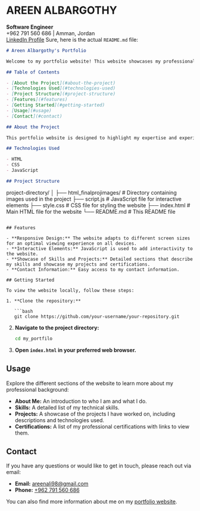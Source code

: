 # AREEN ALBARGOTHY

**Software Engineer**  
+962 791 560 686 | Amman, Jordan  
[LinkedIn Profile](https://www.linkedin.com/in/areen-albargothy/)
Sure, here is the actual `README.md` file:

```markdown
# Areen Albargothy's Portfolio

Welcome to my portfolio website! This website showcases my professional skills, projects, and certifications. It is built using HTML, CSS, and JavaScript.

## Table of Contents

- [About the Project](#about-the-project)
- [Technologies Used](#technologies-used)
- [Project Structure](#project-structure)
- [Features](#features)
- [Getting Started](#getting-started)
- [Usage](#usage)
- [Contact](#contact)

## About the Project

This portfolio website is designed to highlight my expertise and experience as a software engineer. It includes sections for an introduction, skills, projects, and certifications. The site is fully responsive and provides a seamless experience across different devices and screen sizes.

## Technologies Used

- HTML
- CSS
- JavaScript

## Project Structure

```
project-directory/
│
├── html_finalprojimages/       # Directory containing images used in the project
├── script.js                   # JavaScript file for interactive elements
├── style.css                   # CSS file for styling the website
├── index.html                  # Main HTML file for the website
└── README.md                   # This README file
```

## Features

- **Responsive Design:** The website adapts to different screen sizes for an optimal viewing experience on all devices.
- **Interactive Elements:** JavaScript is used to add interactivity to the website.
- **Showcase of Skills and Projects:** Detailed sections that describe my skills and showcase my projects and certifications.
- **Contact Information:** Easy access to my contact information.

## Getting Started

To view the website locally, follow these steps:

1. **Clone the repository:**

   ```bash
   git clone https://github.com/your-username/your-repository.git
   ```

2. **Navigate to the project directory:**

   ```bash
   cd my_portfilo
   ```

3. **Open `index.html` in your preferred web browser.**

## Usage

Explore the different sections of the website to learn more about my professional background:

- **About Me:** An introduction to who I am and what I do.
- **Skills:** A detailed list of my technical skills.
- **Projects:** A showcase of the projects I have worked on, including descriptions and technologies used.
- **Certifications:** A list of my professional certifications with links to view them.

## Contact

If you have any questions or would like to get in touch, please reach out via email:

- **Email:** [areenali98@gmail.com](mailto:areenali98@gmail.com)
- **Phone:** [+962 791 560 686](tel:+962791560686)

You can also find more information about me on my [portfolio website](https://areen612.github.io/).


